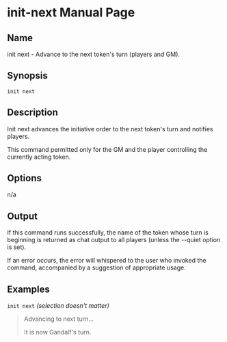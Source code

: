 
# init-next Manual Page

## Name

init next - Advance to the next token's turn (players and GM).

## Synopsis

```
init next
```

## Description

Init next advances the initiative order to the next token's turn and notifies players.

This command permitted only for the GM and the player controlling the currently acting token.

## Options

n/a

## Output

If this command runs successfully, the name of the token whose turn is beginning is returned as chat output to all players (unless the --quiet option is set).

If an error occurs, the error will whispered to the user who invoked the command, accompanied by a suggestion of appropriate usage.

## Examples

```init next``` *(selection doesn't matter)*

> Advancing to next turn...
>
> It is now Gandalf's turn.